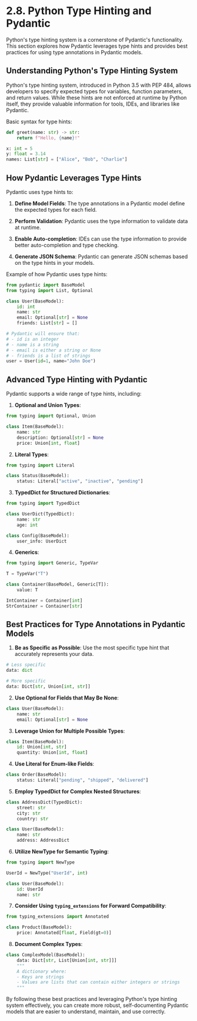 # 2.8. Python Type Hinting and Pydantic

Python's type hinting system is a cornerstone of Pydantic's functionality. This section explores how Pydantic leverages type hints and provides best practices for using type annotations in Pydantic models.

## Understanding Python's Type Hinting System

Python's type hinting system, introduced in Python 3.5 with PEP 484, allows developers to specify expected types for variables, function parameters, and return values. While these hints are not enforced at runtime by Python itself, they provide valuable information for tools, IDEs, and libraries like Pydantic.

Basic syntax for type hints:

```python
def greet(name: str) -> str:
    return f"Hello, {name}!"

x: int = 5
y: float = 3.14
names: List[str] = ["Alice", "Bob", "Charlie"]
```

## How Pydantic Leverages Type Hints

Pydantic uses type hints to:

1. **Define Model Fields**: The type annotations in a Pydantic model define the expected types for each field.

2. **Perform Validation**: Pydantic uses the type information to validate data at runtime.

3. **Enable Auto-completion**: IDEs can use the type information to provide better auto-completion and type checking.

4. **Generate JSON Schema**: Pydantic can generate JSON schemas based on the type hints in your models.

Example of how Pydantic uses type hints:

```python
from pydantic import BaseModel
from typing import List, Optional

class User(BaseModel):
    id: int
    name: str
    email: Optional[str] = None
    friends: List[str] = []

# Pydantic will ensure that:
# - id is an integer
# - name is a string
# - email is either a string or None
# - friends is a list of strings
user = User(id=1, name="John Doe")
```

## Advanced Type Hinting with Pydantic

Pydantic supports a wide range of type hints, including:

1. **Optional and Union Types**:
```python
from typing import Optional, Union

class Item(BaseModel):
    name: str
    description: Optional[str] = None
    price: Union[int, float]
```

2. **Literal Types**:
```python
from typing import Literal

class Status(BaseModel):
    status: Literal["active", "inactive", "pending"]
```

3. **TypedDict for Structured Dictionaries**:
```python
from typing import TypedDict

class UserDict(TypedDict):
    name: str
    age: int

class Config(BaseModel):
    user_info: UserDict
```

4. **Generics**:
```python
from typing import Generic, TypeVar

T = TypeVar("T")

class Container(BaseModel, Generic[T]):
    value: T

IntContainer = Container[int]
StrContainer = Container[str]
```

## Best Practices for Type Annotations in Pydantic Models

1. **Be as Specific as Possible**: Use the most specific type hint that accurately represents your data.

```python
# Less specific
data: dict

# More specific
data: Dict[str, Union[int, str]]
```

2. **Use Optional for Fields that May Be None**:

```python
class User(BaseModel):
    name: str
    email: Optional[str] = None
```

3. **Leverage Union for Multiple Possible Types**:

```python
class Item(BaseModel):
    id: Union[int, str]
    quantity: Union[int, float]
```

4. **Use Literal for Enum-like Fields**:

```python
class Order(BaseModel):
    status: Literal["pending", "shipped", "delivered"]
```

5. **Employ TypedDict for Complex Nested Structures**:

```python
class AddressDict(TypedDict):
    street: str
    city: str
    country: str

class User(BaseModel):
    name: str
    address: AddressDict
```

6. **Utilize NewType for Semantic Typing**:

```python
from typing import NewType

UserId = NewType("UserId", int)

class User(BaseModel):
    id: UserId
    name: str
```

7. **Consider Using `typing_extensions` for Forward Compatibility**:

```python
from typing_extensions import Annotated

class Product(BaseModel):
    price: Annotated[float, Field(gt=0)]
```

8. **Document Complex Types**:

```python
class ComplexModel(BaseModel):
    data: Dict[str, List[Union[int, str]]]
    """
    A dictionary where:
    - Keys are strings
    - Values are lists that can contain either integers or strings
    """
```

By following these best practices and leveraging Python's type hinting system effectively, you can create more robust, self-documenting Pydantic models that are easier to understand, maintain, and use correctly.